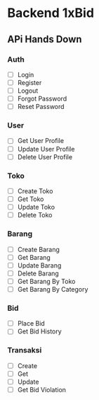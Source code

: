 # Backend 1xBid
## APi Hands Down
### Auth
- [ ] Login
- [ ] Register
- [ ] Logout
- [ ] Forgot Password
- [ ] Reset Password

### User
- [ ] Get User Profile
- [ ] Update User Profile
- [ ] Delete User Profile

### Toko
- [ ] Create Toko
- [ ] Get Toko
- [ ] Update Toko
- [ ] Delete Toko

### Barang
- [ ] Create Barang
- [ ] Get Barang
- [ ] Update Barang
- [ ] Delete Barang
- [ ] Get Barang By Toko
- [ ] Get Barang By Category

### Bid
- [ ] Place Bid
- [ ] Get Bid History

### Transaksi
- [ ] Create
- [ ] Get
- [ ] Update
- [ ] Get Bid Violation